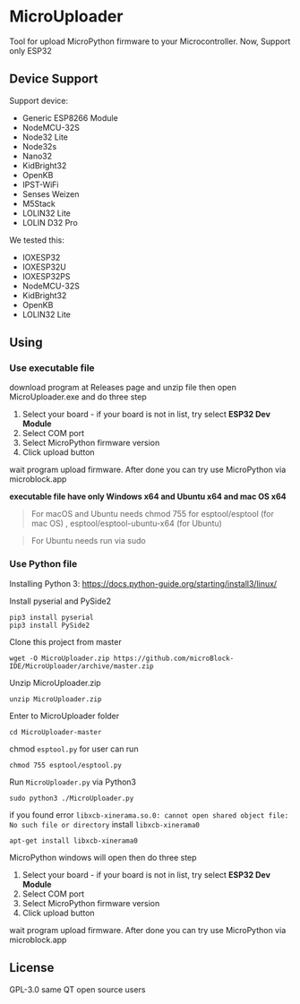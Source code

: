 # MicroUploader

Tool for upload MicroPython firmware to your Microcontroller. Now, Support only ESP32

## Device Support

Support device:

 * Generic ESP8266 Module
 * NodeMCU-32S
 * Node32 Lite
 * Node32s
 * Nano32
 * KidBright32
 * OpenKB
 * IPST-WiFi
 * Senses Weizen
 * M5Stack
 * LOLIN32 Lite
 * LOLIN D32 Pro

We tested this:

 * IOXESP32
 * IOXESP32U
 * IOXESP32PS
 * NodeMCU-32S
 * KidBright32
 * OpenKB
 * LOLIN32 Lite
 
## Using

### Use executable file

download program at Releases page and unzip file then open MicroUploader.exe and do three step

 1. Select your board - if your board is not in list, try select **ESP32 Dev Module**
 2. Select COM port
 3. Select MicroPython firmware version
 4. Click upload button

wait program upload firmware. After done you can try use MicroPython via microblock.app

**executable file have only Windows x64 and Ubuntu x64 and mac OS x64**

>For macOS and Ubuntu needs chmod 755 for esptool/esptool (for mac OS) , esptool/esptool-ubuntu-x64 (for Ubuntu)

>For Ubuntu needs run via sudo

### Use Python file

Installing Python 3: https://docs.python-guide.org/starting/install3/linux/

Install pyserial and PySide2

```shell
pip3 install pyserial
pip3 install PySide2
```

Clone this project from master

```shell
wget -O MicroUploader.zip https://github.com/microBlock-IDE/MicroUploader/archive/master.zip
```

Unzip MicroUploader.zip

```shell
unzip MicroUploader.zip
```

Enter to MicroUploader folder

```shell
cd MicroUploader-master
```

chmod `esptool.py` for user can run

```shell
chmod 755 esptool/esptool.py
```

Run `MicroUploader.py` via Python3

```shell
sudo python3 ./MicroUploader.py
```

if you found error `libxcb-xinerama.so.0: cannot open shared object file: No such file or directory` install `libxcb-xinerama0`

```shell
apt-get install libxcb-xinerama0
```

MicroPython windows will open then do three step

 1. Select your board - if your board is not in list, try select **ESP32 Dev Module**
 2. Select COM port
 3. Select MicroPython firmware version
 4. Click upload button

wait program upload firmware. After done you can try use MicroPython via microblock.app

## License

GPL-3.0 same QT open source users


